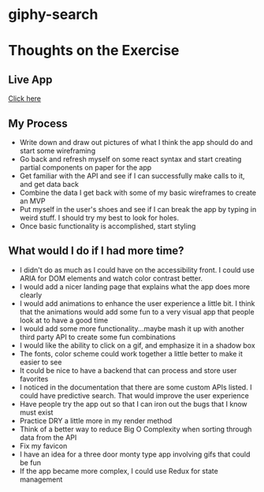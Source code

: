 # giphy-search

<h1> Thoughts on the Exercise </h1>

<h2> Live App </h2>
<a href="https://hzba000.github.io/giphy-search/">Click here</a>

<h2> My Process </h2>
<ul>
<li>Write down and draw out pictures of what I think the app should do and start some wireframing</li>
<li>Go back and refresh myself on some react syntax and start creating partial components on paper for the app</li>
<li>Get familiar with the API and see if I can successfully make calls to it, and get data back</li>
<li>Combine the data I get back with some of my basic wireframes to create an MVP</li>
<li>Put myself in the user's shoes and see if I can break the app by typing in weird stuff. I should try my best to look for holes.</li>
<li>Once basic functionality is accomplished, start styling</li>
</ul>

<h2> What would I do if I had more time?</h2>
<ul>
<li>I didn't do as much as I could have on the accessibility front. I could use ARIA for DOM elements and watch color contrast better.</li>
<li>I would add a nicer landing page that explains what the app does more clearly</li>
<li>I would add animations to enhance the user experience a little bit. I think that the animations would add some fun to a very visual app that people look at to have a good time</li>
<li>I would add some more functionality...maybe mash it up with another third party API to create some fun combinations</li>
<li>I would like the ability to click on a gif, and emphasize it in a shadow box</li>
<li>The fonts, color scheme could work together a little better to make it easier to see</li>
<li>It could be nice to have a backend that can process and store user favorites</li>
<li>I noticed in the documentation that there are some custom APIs listed. I could have predictive search. That would improve the user experience</li>
<li>Have people try the app out so that I can iron out the bugs that I know must exist</li>
<li>Practice DRY a little more in my render method</li>
<li>Think of a better way to reduce Big O Complexity when sorting through data from the API</li>
<li>Fix my favicon</li>
<li>I have an idea for a three door monty type app involving gifs that could be fun</li>
<li>If the app became more complex, I could use Redux for state management</li>

</ul>
